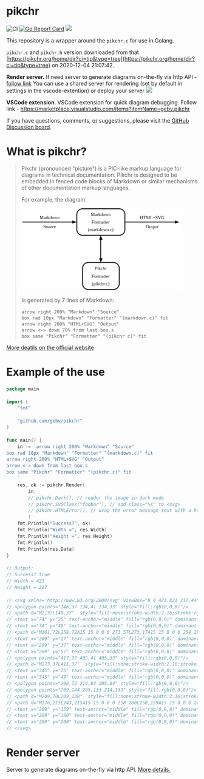 # pikchr

![CI](https://github.com/gebv/pikchr/workflows/CI/badge.svg)
[![Go Report Card](https://goreportcard.com/badge/github.com/gebv/pikchr)](https://goreportcard.com/report/github.com/gebv/pikchr)
<a href="https://heroku.com/deploy?template=https://github.com/gebv/pikchr/tree/main">
	<img src="https://www.herokucdn.com/deploy/button.png">
</a>

This repository is a wrapper around the `pikchr.c` for use in Golang.

`pikchr.c` and `pikchr.h` version downloaded from that [https://pikchr.org/home/dir?ci=tip&type=tree](https://pikchr.org/home/dir?ci=tip&type=tree) on 2020-12-04 21:07:42.

**Render server.** If need server to generate diagrams on-the-fly via http API - [follow link](./renderserver/README.md)
You can use a shared server for rendering (set by default in settings in the vscode-extention) or deploy your server
<a href="https://heroku.com/deploy?template=https://github.com/gebv/pikchr/tree/main">
	<img src="https://www.herokucdn.com/deploy/button.png">
</a>

**VSCode extension**. VSCode extension for quick diagram debugging. Follow link - https://marketplace.visualstudio.com/items?itemName=gebv.pikchr

If you have questions, comments, or suggestions, please visit the [GitHub Discussion board](https://github.com/gebv/pikchr/discussions).


# What is pikchr?

> Pikchr (pronounced "picture") is a PIC-like markup language for diagrams in technical documentation. Pikchr is designed to be embedded in fenced code blocks of Markdown or similar mechanisms of other documentation markup languages.
>
> For example, the diagram:
>
> <img width="423" height="217" src=".github/demo.svg" />
>
> Is generated by 7 lines of Markdown:
>
>   ``` pikchr
>   arrow right 200% "Markdown" "Source"
>   box rad 10px "Markdown" "Formatter" "(markdown.c)" fit
>   arrow right 200% "HTML+SVG" "Output"
>   arrow <-> down 70% from last box.s
>   box same "Pikchr" "Formatter" "(pikchr.c)" fit
>   ```

[More deatils on the official website](https://pikchr.org/home/doc/trunk/homepage.md)


# Example of the use

```go
package main

import (
	"fmt"

	"github.com/gebv/pikchr"
)

func main() {
	in := `arrow right 200% "Markdown" "Source"
box rad 10px "Markdown" "Formatter" "(markdown.c)" fit
arrow right 200% "HTML+SVG" "Output"
arrow <-> down from last box.s
box same "Pikchr" "Formatter" "(pikchr.c)" fit
	`
	res, ok := pikchr.Render(
        in,
        // pikchr.Dark(), // render the image in dark mode
        // pikchr.SVGClass("foobar"), // add class="%s" to <svg>
        // pikchr.HTMLError(), // wrap the error message text with a html <div><pre>
        )
	fmt.Println("Success?", ok)
	fmt.Println("Width =", res.Width)
	fmt.Println("Height =", res.Height)
	fmt.Println()
    fmt.Println(res.Data)
}

// Output:
// Success? true
// Width = 423
// Height = 217

// <svg xmlns='http://www.w3.org/2000/svg' viewBox="0 0 423.821 217.44">
// <polygon points="146,37 134,41 134,33" style="fill:rgb(0,0,0)"/>
// <path d="M2,37L140,37"  style="fill:none;stroke-width:2.16;stroke:rgb(0,0,0);" />
// <text x="74" y="25" text-anchor="middle" fill="rgb(0,0,0)" dominant-baseline="central">Markdown</text>
// <text x="74" y="49" text-anchor="middle" fill="rgb(0,0,0)" dominant-baseline="central">Source</text>
// <path d="M161,72L258,72A15 15 0 0 0 273 57L273,17A15 15 0 0 0 258 2L161,2A15 15 0 0 0 146 17L146,57A15 15 0 0 0 161 72Z"  style="fill:none;stroke-width:2.16;stroke:rgb(0,0,0);" />
// <text x="209" y="17" text-anchor="middle" fill="rgb(0,0,0)" dominant-baseline="central">Markdown</text>
// <text x="209" y="37" text-anchor="middle" fill="rgb(0,0,0)" dominant-baseline="central">Formatter</text>
// <text x="209" y="57" text-anchor="middle" fill="rgb(0,0,0)" dominant-baseline="central">(markdown.c)</text>
// <polygon points="417,37 405,41 405,33" style="fill:rgb(0,0,0)"/>
// <path d="M273,37L411,37"  style="fill:none;stroke-width:2.16;stroke:rgb(0,0,0);" />
// <text x="345" y="25" text-anchor="middle" fill="rgb(0,0,0)" dominant-baseline="central">HTML+SVG</text>
// <text x="345" y="49" text-anchor="middle" fill="rgb(0,0,0)" dominant-baseline="central">Output</text>
// <polygon points="209,72 214,84 205,84" style="fill:rgb(0,0,0)"/>
// <polygon points="209,144 205,133 214,133" style="fill:rgb(0,0,0)"/>
// <path d="M209,78L209,138"  style="fill:none;stroke-width:2.16;stroke:rgb(0,0,0);" />
// <path d="M176,215L243,215A15 15 0 0 0 258 200L258,159A15 15 0 0 0 243 144L176,144A15 15 0 0 0 161 159L161,200A15 15 0 0 0 176 215Z"  style="fill:none;stroke-width:2.16;stroke:rgb(0,0,0);" />
// <text x="209" y="159" text-anchor="middle" fill="rgb(0,0,0)" dominant-baseline="central">Pikchr</text>
// <text x="209" y="180" text-anchor="middle" fill="rgb(0,0,0)" dominant-baseline="central">Formatter</text>
// <text x="209" y="200" text-anchor="middle" fill="rgb(0,0,0)" dominant-baseline="central">(pikchr.c)</text>
// </svg>

```

# Render server

Server to generate diagrams on-the-fly via http API. [More details.](./renderserver/README.md)
